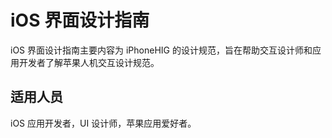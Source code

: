 # iOS 界面设计指南

iOS 界面设计指南主要内容为 iPhoneHIG 的设计规范，旨在帮助交互设计师和应用开发者了解苹果人机交互设计规范。

## 适用人员

iOS 应用开发者，UI 设计师，苹果应用爱好者。
